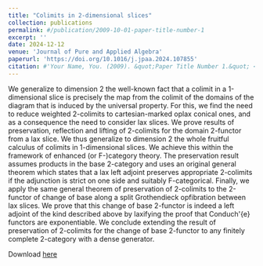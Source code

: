 ```yaml
---
title: "Colimits in 2-dimensional slices"
collection: publications
permalink: #/publication/2009-10-01-paper-title-number-1
excerpt: ''
date: 2024-12-12
venue: 'Journal of Pure and Applied Algebra'
paperurl: 'https://doi.org/10.1016/j.jpaa.2024.107855'
citation: #'Your Name, You. (2009). &quot;Paper Title Number 1.&quot; <i>Journal 1</i>. 1(1).'
---
```

We generalize to dimension 2 the well-known fact that a colimit in a 1-dimensional slice is precisely the map from the colimit of the domains of the diagram that is induced by the universal property. For this, we find the need to reduce weighted 2-colimits to cartesian-marked oplax conical ones, and as a consequence the need to consider lax slices. We prove results of preservation, reflection and lifting of 2-colimits for the domain 2-functor from a lax slice. We thus generalize to dimension 2 the whole fruitful calculus of colimits in 1-dimensional slices. We achieve this within the framework of enhanced (or F-)category theory. The preservation result assumes products in the base 2-category and uses an original general theorem which states that a lax left adjoint preserves appropriate 2-colimits if the adjunction is strict on one side and suitably F-categorical. Finally, we apply the same general theorem of preservation of 2-colimits to the 2-functor of change of base along a split Grothendieck opfibration between lax slices. We prove that this change of base 2-functor is indeed a left adjoint of the kind described above by laxifying the proof that Conduch\'{e} functors are exponentiable. We conclude extending the result of preservation of 2-colimits for the change of base 2-functor to any finitely complete 2-category with a dense generator.

Download [here](https://doi.org/10.1016/j.jpaa.2024.107855)
